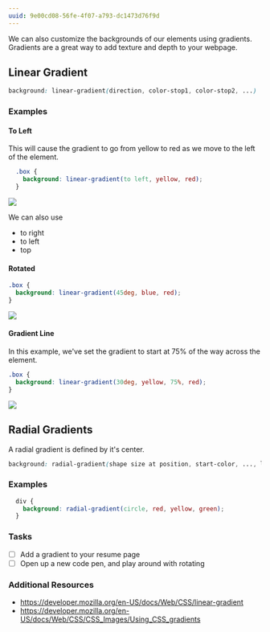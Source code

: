 ```yaml
---
uuid: 9e00cd08-56fe-4f07-a793-dc1473d76f9d
---
```


We can also customize the backgrounds of our elements using gradients. Gradients are a great way to add texture and depth to your webpage.


## Linear Gradient

```css
background: linear-gradient(direction, color-stop1, color-stop2, ...)
```


### Examples

#### To Left

This will cause the gradient to go from yellow to red as we move to the left of the element.

```css
  .box {
    background: linear-gradient(to left, yellow, red);
  }
```

![](https://cl.ly/33070K0T2D1S/Image%202017-10-22%20at%202.49.55%20PM.png)

We can also use
- to right
- to left
- top

#### Rotated

```css
.box {
  background: linear-gradient(45deg, blue, red);
}
```

![](https://cl.ly/0S1s3c2U2m0H/Image%202017-10-22%20at%202.48.07%20PM.png)

#### Gradient Line

In this example, we've set the gradient to start at 75% of the way across the element.

```css
.box {
  background: linear-gradient(30deg, yellow, 75%, red);
}
```

![](https://cl.ly/2b3n1r1r2209/Image%202017-10-22%20at%202.51.31%20PM.png)


## Radial Gradients

A radial gradient is defined by it's center.

```css
background: radial-gradient(shape size at position, start-color, ..., last-color);
```

### Examples

```css
  div {
    background: radial-gradient(circle, red, yellow, green);
  }
```


### Tasks

- [ ] Add a gradient to your resume page
- [ ] Open up a new code pen, and play around with rotating

### Additional Resources

- https://developer.mozilla.org/en-US/docs/Web/CSS/linear-gradient
- https://developer.mozilla.org/en-US/docs/Web/CSS/CSS_Images/Using_CSS_gradients
